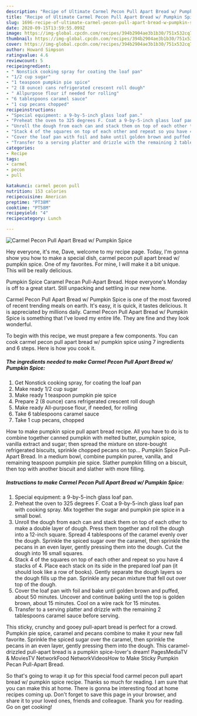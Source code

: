 ```yaml
---
description: "Recipe of Ultimate Carmel Pecon Pull Apart Bread w/ Pumpkin Spice"
title: "Recipe of Ultimate Carmel Pecon Pull Apart Bread w/ Pumpkin Spice"
slug: 1696-recipe-of-ultimate-carmel-pecon-pull-apart-bread-w-pumpkin-spice
date: 2020-09-15T13:59:55.099Z
image: https://img-global.cpcdn.com/recipes/394b2904ae3b1b30/751x532cq70/carmel-pecon-pull-apart-bread-w-pumpkin-spice-recipe-main-photo.jpg
thumbnail: https://img-global.cpcdn.com/recipes/394b2904ae3b1b30/751x532cq70/carmel-pecon-pull-apart-bread-w-pumpkin-spice-recipe-main-photo.jpg
cover: https://img-global.cpcdn.com/recipes/394b2904ae3b1b30/751x532cq70/carmel-pecon-pull-apart-bread-w-pumpkin-spice-recipe-main-photo.jpg
author: Howard Simpson
ratingvalue: 4.6
reviewcount: 5
recipeingredient:
- " Nonstick cooking spray for coating the loaf pan"
- "1/2 cup sugar"
- "1 teaspoon pumpkin pie spice"
- "2 (8 ounce) cans refrigerated crescent roll dough"
- " Allpurpose flour if needed for rolling"
- "6 tablespoons caramel sauce"
- "1 cup pecans chopped"
recipeinstructions:
- "Special equipment: a 9-by-5-inch glass loaf pan."
- "Preheat the oven to 325 degrees F. Coat a 9-by-5-inch glass loaf pan with cooking spray. Mix together the sugar and pumpkin pie spice in a small bowl."
- "Unroll the dough from each can and stack them on top of each other to make a double layer of dough. Press them together and roll the dough into a 12-inch square. Spread 4 tablespoons of the caramel evenly over the dough. Sprinkle the spiced sugar over the caramel, then sprinkle the pecans in an even layer, gently pressing them into the dough. Cut the dough into 16 small squares."
- "Stack 4 of the squares on top of each other and repeat so you have 4 stacks of 4. Place each stack on its side in the prepared loaf pan (it should look like a row of books). Gently separate the dough layers so the dough fills up the pan. Sprinkle any pecan mixture that fell out over top of the dough."
- "Cover the loaf pan with foil and bake until golden brown and puffed, about 50 minutes. Uncover and continue baking until the top is golden brown, about 15 minutes. Cool on a wire rack for 15 minutes."
- "Transfer to a serving platter and drizzle with the remaining 2 tablespoons caramel sauce before serving."
categories:
- Recipe
tags:
- carmel
- pecon
- pull

katakunci: carmel pecon pull 
nutrition: 153 calories
recipecuisine: American
preptime: "PT38M"
cooktime: "PT58M"
recipeyield: "4"
recipecategory: Lunch

---
```



![Carmel Pecon Pull Apart Bread w/ Pumpkin Spice](https://img-global.cpcdn.com/recipes/394b2904ae3b1b30/751x532cq70/carmel-pecon-pull-apart-bread-w-pumpkin-spice-recipe-main-photo.jpg)

Hey everyone, it's me, Dave, welcome to my recipe page. Today, I'm gonna show you how to make a special dish, carmel pecon pull apart bread w/ pumpkin spice. One of my favorites. For mine, I will make it a bit unique. This will be really delicious.

Pumpkin Spice Caramel Pecan Pull-Apart Bread. Hope everyone&#39;s Monday is off to a great start. Still unpacking and settling in our new home.

Carmel Pecon Pull Apart Bread w/ Pumpkin Spice is one of the most favored of recent trending meals on earth. It's easy, it is quick, it tastes delicious. It is appreciated by millions daily. Carmel Pecon Pull Apart Bread w/ Pumpkin Spice is something that I've loved my entire life. They are fine and they look wonderful.


To begin with this recipe, we must prepare a few components. You can cook carmel pecon pull apart bread w/ pumpkin spice using 7 ingredients and 6 steps. Here is how you cook it.

<!--inarticleads1-->

##### The ingredients needed to make Carmel Pecon Pull Apart Bread w/ Pumpkin Spice:

1. Get  Nonstick cooking spray, for coating the loaf pan
1. Make ready 1/2 cup sugar
1. Make ready 1 teaspoon pumpkin pie spice
1. Prepare 2 (8 ounce) cans refrigerated crescent roll dough
1. Make ready  All-purpose flour, if needed, for rolling
1. Take 6 tablespoons caramel sauce
1. Take 1 cup pecans, chopped


How to make pumpkin spice pull apart bread recipe. All you have to do is to combine together canned pumpkin with melted butter, pumpkin spice, vanilla extract and sugar; then spread the mixture on store-bought refrigerated biscuits, sprinkle chopped pecans on top… Pumpkin Spice Pull-Apart Bread. In a medium bowl, combine pumpkin puree, vanilla, and remaining teaspoon pumpkin pie spice. Slather pumpkin filling on a biscuit, then top with another biscuit and slather with more filling. 

<!--inarticleads2-->

##### Instructions to make Carmel Pecon Pull Apart Bread w/ Pumpkin Spice:

1. Special equipment: a 9-by-5-inch glass loaf pan.
1. Preheat the oven to 325 degrees F. Coat a 9-by-5-inch glass loaf pan with cooking spray. Mix together the sugar and pumpkin pie spice in a small bowl.
1. Unroll the dough from each can and stack them on top of each other to make a double layer of dough. Press them together and roll the dough into a 12-inch square. Spread 4 tablespoons of the caramel evenly over the dough. Sprinkle the spiced sugar over the caramel, then sprinkle the pecans in an even layer, gently pressing them into the dough. Cut the dough into 16 small squares.
1. Stack 4 of the squares on top of each other and repeat so you have 4 stacks of 4. Place each stack on its side in the prepared loaf pan (it should look like a row of books). Gently separate the dough layers so the dough fills up the pan. Sprinkle any pecan mixture that fell out over top of the dough.
1. Cover the loaf pan with foil and bake until golden brown and puffed, about 50 minutes. Uncover and continue baking until the top is golden brown, about 15 minutes. Cool on a wire rack for 15 minutes.
1. Transfer to a serving platter and drizzle with the remaining 2 tablespoons caramel sauce before serving.


This sticky, crunchy and gooey pull-apart bread is perfect for a crowd. Pumpkin pie spice, caramel and pecans combine to make it your new fall favorite. Sprinkle the spiced sugar over the caramel, then sprinkle the pecans in an even layer, gently pressing them into the dough. This caramel-drizzled pull-apart bread is a pumpkin spice-lover&#39;s dream! PagesMediaTV &amp; MoviesTV NetworkFood NetworkVideosHow to Make Sticky Pumpkin Pecan Pull-Apart Bread. 

So that's going to wrap it up for this special food carmel pecon pull apart bread w/ pumpkin spice recipe. Thanks so much for reading. I am sure that you can make this at home. There is gonna be interesting food at home recipes coming up. Don't forget to save this page in your browser, and share it to your loved ones, friends and colleague. Thank you for reading. Go on get cooking!
